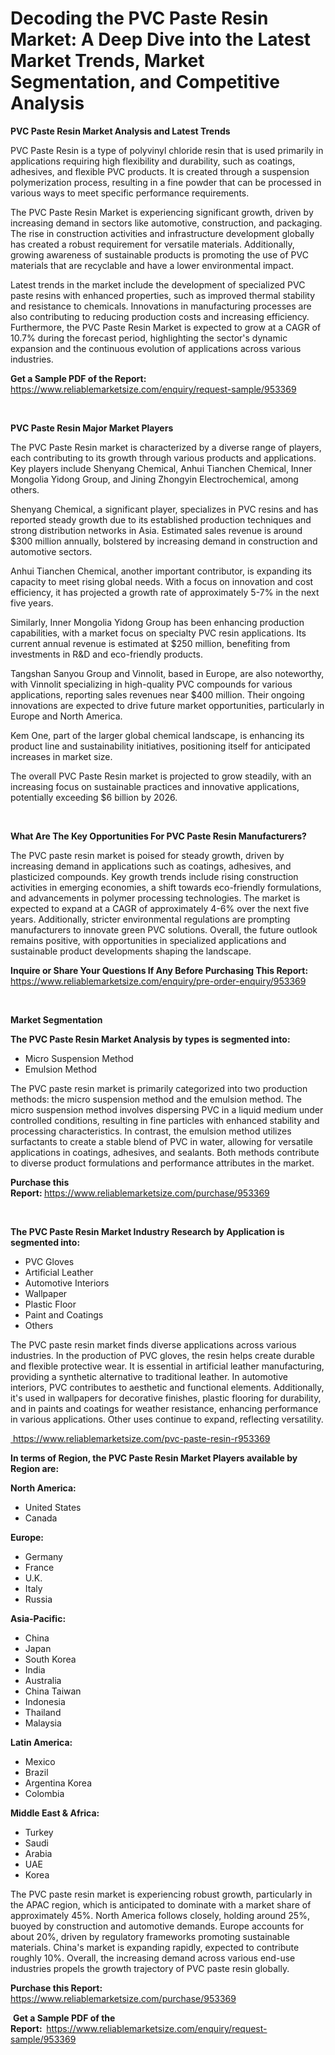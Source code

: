 <p><h1>Decoding the PVC Paste Resin Market: A Deep Dive into the Latest Market Trends, Market Segmentation, and Competitive Analysis</h1></p><p><strong>PVC Paste Resin Market Analysis and Latest Trends</strong></p>
<p><p>PVC Paste Resin is a type of polyvinyl chloride resin that is used primarily in applications requiring high flexibility and durability, such as coatings, adhesives, and flexible PVC products. It is created through a suspension polymerization process, resulting in a fine powder that can be processed in various ways to meet specific performance requirements. </p><p>The PVC Paste Resin Market is experiencing significant growth, driven by increasing demand in sectors like automotive, construction, and packaging. The rise in construction activities and infrastructure development globally has created a robust requirement for versatile materials. Additionally, growing awareness of sustainable products is promoting the use of PVC materials that are recyclable and have a lower environmental impact. </p><p>Latest trends in the market include the development of specialized PVC paste resins with enhanced properties, such as improved thermal stability and resistance to chemicals. Innovations in manufacturing processes are also contributing to reducing production costs and increasing efficiency. Furthermore, the PVC Paste Resin Market is expected to grow at a CAGR of 10.7% during the forecast period, highlighting the sector's dynamic expansion and the continuous evolution of applications across various industries.</p></p>
<p><strong>Get a Sample PDF of the Report:&nbsp;</strong> <a href="https://www.reliablemarketsize.com/enquiry/request-sample/953369?utm_campaign=3270&utm_medium=2&utm_source=Github&utm_content=ia&utm_term=18042025&utm_id=pvc-paste-resin">https://www.reliablemarketsize.com/enquiry/request-sample/953369</a></p>
<p>&nbsp;</p>
<p><strong>PVC Paste Resin Major Market Players</strong></p>
<p><p>The PVC Paste Resin market is characterized by a diverse range of players, each contributing to its growth through various products and applications. Key players include Shenyang Chemical, Anhui Tianchen Chemical, Inner Mongolia Yidong Group, and Jining Zhongyin Electrochemical, among others.</p><p>Shenyang Chemical, a significant player, specializes in PVC resins and has reported steady growth due to its established production techniques and strong distribution networks in Asia. Estimated sales revenue is around $300 million annually, bolstered by increasing demand in construction and automotive sectors.</p><p>Anhui Tianchen Chemical, another important contributor, is expanding its capacity to meet rising global needs. With a focus on innovation and cost efficiency, it has projected a growth rate of approximately 5-7% in the next five years.</p><p>Similarly, Inner Mongolia Yidong Group has been enhancing production capabilities, with a market focus on specialty PVC resin applications. Its current annual revenue is estimated at $250 million, benefiting from investments in R&D and eco-friendly products.</p><p>Tangshan Sanyou Group and Vinnolit, based in Europe, are also noteworthy, with Vinnolit specializing in high-quality PVC compounds for various applications, reporting sales revenues near $400 million. Their ongoing innovations are expected to drive future market opportunities, particularly in Europe and North America.</p><p>Kem One, part of the larger global chemical landscape, is enhancing its product line and sustainability initiatives, positioning itself for anticipated increases in market size.</p><p>The overall PVC Paste Resin market is projected to grow steadily, with an increasing focus on sustainable practices and innovative applications, potentially exceeding $6 billion by 2026.</p></p>
<p>&nbsp;</p>
<p><strong>What Are The Key Opportunities For PVC Paste Resin Manufacturers?</strong></p>
<p><p>The PVC paste resin market is poised for steady growth, driven by increasing demand in applications such as coatings, adhesives, and plasticized compounds. Key growth trends include rising construction activities in emerging economies, a shift towards eco-friendly formulations, and advancements in polymer processing technologies. The market is expected to expand at a CAGR of approximately 4-6% over the next five years. Additionally, stricter environmental regulations are prompting manufacturers to innovate green PVC solutions. Overall, the future outlook remains positive, with opportunities in specialized applications and sustainable product developments shaping the landscape.</p></p>
<p><strong>Inquire or Share Your Questions If Any Before Purchasing This Report:</strong> <a href="https://www.reliablemarketsize.com/enquiry/pre-order-enquiry/953369?utm_campaign=3270&utm_medium=2&utm_source=Github&utm_content=ia&utm_term=18042025&utm_id=pvc-paste-resin">https://www.reliablemarketsize.com/enquiry/pre-order-enquiry/953369</a></p>
<p>&nbsp;</p>
<p><strong>Market Segmentation</strong></p>
<p><strong>The PVC Paste Resin Market Analysis by types is segmented into:</strong></p>
<p><ul><li>Micro Suspension Method</li><li>Emulsion Method</li></ul></p>
<p><p>The PVC paste resin market is primarily categorized into two production methods: the micro suspension method and the emulsion method. The micro suspension method involves dispersing PVC in a liquid medium under controlled conditions, resulting in fine particles with enhanced stability and processing characteristics. In contrast, the emulsion method utilizes surfactants to create a stable blend of PVC in water, allowing for versatile applications in coatings, adhesives, and sealants. Both methods contribute to diverse product formulations and performance attributes in the market.</p></p>
<p><strong>Purchase this Report:&nbsp;</strong><a href="https://www.reliablemarketsize.com/purchase/953369?utm_campaign=3270&utm_medium=2&utm_source=Github&utm_content=ia&utm_term=18042025&utm_id=pvc-paste-resin">https://www.reliablemarketsize.com/purchase/953369</a></p>
<p>&nbsp;</p>
<p><strong>The PVC Paste Resin Market Industry Research by Application is segmented into:</strong></p>
<p><ul><li>PVC Gloves</li><li>Artificial Leather</li><li>Automotive Interiors</li><li>Wallpaper</li><li>Plastic Floor</li><li>Paint and Coatings</li><li>Others</li></ul></p>
<p><p>The PVC paste resin market finds diverse applications across various industries. In the production of PVC gloves, the resin helps create durable and flexible protective wear. It is essential in artificial leather manufacturing, providing a synthetic alternative to traditional leather. In automotive interiors, PVC contributes to aesthetic and functional elements. Additionally, it's used in wallpapers for decorative finishes, plastic flooring for durability, and in paints and coatings for weather resistance, enhancing performance in various applications. Other uses continue to expand, reflecting versatility.</p></p>
<p><a href="https://www.reliablemarketsize.com/pvc-paste-resin-r953369?utm_campaign=3270&utm_medium=2&utm_source=Github&utm_content=ia&utm_term=18042025&utm_id=pvc-paste-resin">&nbsp;https://www.reliablemarketsize.com/pvc-paste-resin-r953369</a></p>
<p><strong>In terms of Region, the PVC Paste Resin Market Players available by Region are:</strong></p>
<p>
    <p> <strong> North America: </strong>
        <ul>
            <li>United States</li>
            <li>Canada</li>
        </ul>
        </p> 
    <p> <strong> Europe: </strong>
        <ul>
            <li>Germany</li>
            <li>France</li>
            <li>U.K.</li>
            <li>Italy</li>
            <li>Russia</li>
        </ul>
        </p> 
    <p> <strong> Asia-Pacific: </strong>
        <ul>
            <li>China</li>
            <li>Japan</li>
            <li>South Korea</li>
            <li>India</li>
            <li>Australia</li>
            <li>China Taiwan</li>
            <li>Indonesia</li>
            <li>Thailand</li>
            <li>Malaysia</li>
        </ul>
        </p> 
    <p> <strong> Latin America: </strong>
        <ul>
            <li>Mexico</li>
            <li>Brazil</li>
            <li>Argentina Korea</li>
            <li>Colombia</li>
        </ul>
        </p> 
    <p> <strong> Middle East & Africa: </strong>
        <ul>
            <li>Turkey</li>
            <li>Saudi</li>
            <li>Arabia</li>
            <li>UAE</li>
            <li>Korea</li>
        </ul>
    </p>
    </p>
<p><p>The PVC paste resin market is experiencing robust growth, particularly in the APAC region, which is anticipated to dominate with a market share of approximately 45%. North America follows closely, holding around 25%, buoyed by construction and automotive demands. Europe accounts for about 20%, driven by regulatory frameworks promoting sustainable materials. China's market is expanding rapidly, expected to contribute roughly 10%. Overall, the increasing demand across various end-use industries propels the growth trajectory of PVC paste resin globally.</p></p>
<p><strong>Purchase this Report: </strong><a href="https://www.reliablemarketsize.com/purchase/953369?utm_campaign=3270&utm_medium=2&utm_source=Github&utm_content=ia&utm_term=18042025&utm_id=pvc-paste-resin">https://www.reliablemarketsize.com/purchase/953369</a></p>
<p>&nbsp;<strong>Get a Sample PDF of the Report:&nbsp;&nbsp;</strong><a href="https://www.reliablemarketsize.com/enquiry/request-sample/953369?utm_campaign=3270&utm_medium=2&utm_source=Github&utm_content=ia&utm_term=18042025&utm_id=pvc-paste-resin">https://www.reliablemarketsize.com/enquiry/request-sample/953369</a></p>
<p><strong></strong></p>
<p><p></p><p></p><p></p></p>